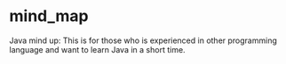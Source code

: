# mind_map

Java mind up: This is for those who is experienced in other programming language and want to learn Java in a short time.